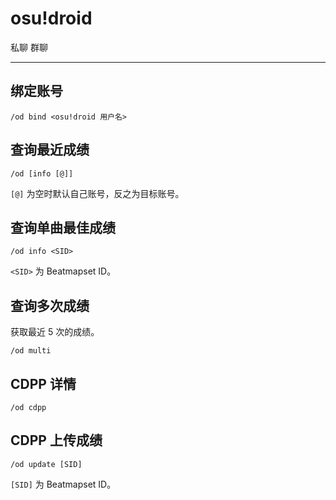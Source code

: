 # osu!droid
<span class="span-friend">私聊</span>
<span class="span-group">群聊</span>

---

## 绑定账号
```
/od bind <osu!droid 用户名>
```

## 查询最近成绩
```
/od [info [@]]
```
`[@]` 为空时默认自己账号，反之为目标账号。

## 查询单曲最佳成绩
```
/od info <SID>
```
`<SID>` 为 Beatmapset ID。

## 查询多次成绩
获取最近 5 次的成绩。
```
/od multi
```

## CDPP 详情
```
/od cdpp
```

## CDPP 上传成绩
```
/od update [SID]
```
`[SID]` 为 Beatmapset ID。